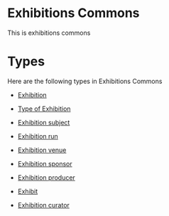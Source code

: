 # Exhibitions Commons #
This is exhibitions commons

# Types #
Here are the following types in Exhibitions Commons


  * [Exhibition](exhibitions__exhibition.md)

  * [Type of Exhibition](exhibitions__type_of_exhibition.md)

  * [Exhibition subject](exhibitions__exhibition_subject.md)

  * [Exhibition run](exhibitions__exhibition_run.md)

  * [Exhibition venue](exhibitions__exhibition_venue.md)

  * [Exhibition sponsor](exhibitions__exhibition_sponsor.md)

  * [Exhibition producer](exhibitions__exhibition_producer.md)

  * [Exhibit](exhibitions__exhibit.md)

  * [Exhibition curator](exhibitions__exhibition_curator.md)